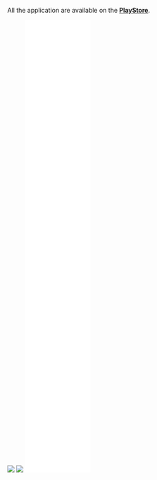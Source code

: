 All the application are available on the **[PlayStore](https://play.google.com/store/search?q=pub%3AAniket%20Jain&c=apps)**.

[![](https://img.shields.io/badge/Android%20Developer-Aniket%20Jain-006bb3?style=for-the-badge&logo=android)](http://g.dev/aniketjain)
[![](https://komarev.com/ghpvc/?username=dev-aniketj&style=for-the-badge&color=006bb3)](https://github.com/dev-aniketj)
![](./metrics.svg)

